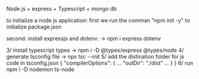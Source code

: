 Node js + express + Typescript + mongo db


to initialize a node js application:
first we run the comman "npm init -y" to initialize package.json

second: install expressjs and dotenv:
-> npm i express dotenv

3/ install typescript types
-> npm i -D @types/express @types/node
4/ generate tsconfig file
-> npx tsc --init
5/ add the distination folder for js code in tsconfig.json
{
"compilerOptions": {
...
"outDir": "./dist"
...
}
}
6/ run npm i -D nodemon ts-node